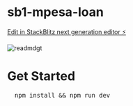 # sb1-mpesa-loan

[Edit in StackBlitz next generation editor ⚡️](https://stackblitz.com/~/github.com/piktokenn/sb1-mpesa-loan)

![readmdgt](https://github.com/user-attachments/assets/ddfe3b49-6492-4343-92b4-1b96613cb4d3)

# Get Started
<pre>
  npm install && npm run dev
</pre> 


